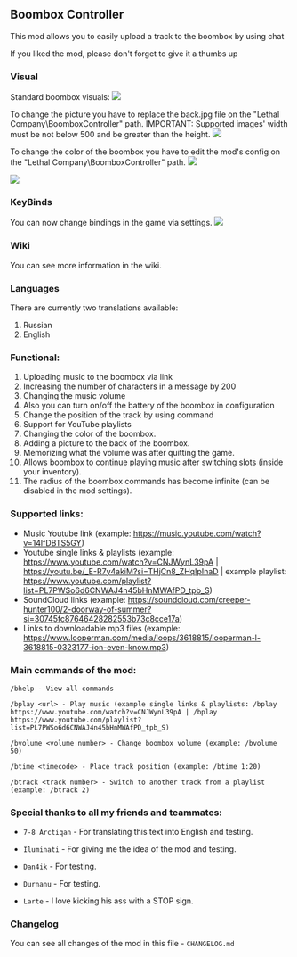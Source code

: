 ## Boombox Controller

This mod allows you to easily upload a track to the boombox by using chat

If you liked the mod, please don't forget to give it a thumbs up

### Visual

Standard boombox visuals:
![](https://i.imgur.com/93DIxh2.jpg)

To change the picture you have to replace the back.jpg file on the "Lethal Company\BoomboxController" path.
IMPORTANT: Supported images' width must be not below 500 and be greater than the height.
![](https://i.imgur.com/4bbV8JM.jpg)

To change the color of the boombox you have to edit the mod's config on the "Lethal Company\BoomboxController" path.
![](https://i.imgur.com/VvdtP9e.jpg)

![](https://i.imgur.com/8LQxMJG.jpg)

### KeyBinds

You can now change bindings in the game via settings.
![](https://i.imgur.com/6viaPdJ.jpg)

### Wiki

You can see more information in the wiki.

### Languages

There are currently two translations available:
1. Russian
2. English

### Functional:

1. Uploading music to the boombox via link
2. Increasing the number of characters in a message by 200
3. Changing the music volume
4. Also you can turn on/off the battery of the boombox in configuration
5. Change the position of the track by using command
6. Support for YouTube playlists
7. Changing the color of the boombox.
8. Adding a picture to the back of the boombox.
9. Memorizing what the volume was after quitting the game.
10. Allows boombox to continue playing music after switching slots (inside your inventory).
11. The radius of the boombox commands has become infinite (can be disabled in the mod settings).

### Supported links:

- Music Youtube link (example: https://music.youtube.com/watch?v=14lfDBTS5GY)
- Youtube single links & playlists (example: https://www.youtube.com/watch?v=CNJWynL39pA | https://youtu.be/_E-R7y4akiM?si=THjCn8_ZHqIpInaD | example playlist: https://www.youtube.com/playlist?list=PL7PWSo6d6CNWAJ4n45bHnMWAfPD_tpb_S)
- SoundCloud links (example: https://soundcloud.com/creeper-hunter100/2-doorway-of-summer?si=30745fc87646428282553b73c8cce17a)
- Links to downloadable mp3 files (example: https://www.looperman.com/media/loops/3618815/looperman-l-3618815-0323177-ion-even-know.mp3)


### Main commands of the mod:

```
/bhelp - View all commands

/bplay <url> - Play music (example single links & playlists: /bplay https://www.youtube.com/watch?v=CNJWynL39pA | /bplay https://www.youtube.com/playlist?list=PL7PWSo6d6CNWAJ4n45bHnMWAfPD_tpb_S)

/bvolume <volume number> - Change boombox volume (example: /bvolume 50)

/btime <timecode> - Place track position (example: /btime 1:20)

/btrack <track number> - Switch to another track from a playlist (example: /btrack 2)
```

### Special thanks to all my friends and teammates:

-   `7-8 Arctiqan` - For translating this text into English and testing.

-   `Iluminati` - For giving me the idea of the mod and testing.

-   `Dan4ik` - For testing.

-   `Durnanu` - For testing.

-   `Larte` - I love kicking his ass with a STOP sign.

### Changelog

You can see all changes of the mod in this file - `CHANGELOG.md`